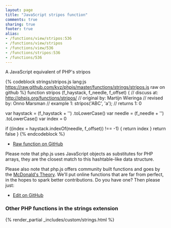 ```yaml
---
layout: page
title: "JavaScript stripos function"
comments: true
sharing: true
footer: true
alias:
- /functions/view/stripos:536
- /functions/view/stripos
- /functions/view/536
- /functions/stripos:536
- /functions/536
---
```

<!-- Generated by Rakefile:build -->
A JavaScript equivalent of PHP's stripos

{% codeblock strings/stripos.js lang:js https://raw.github.com/kvz/phpjs/master/functions/strings/stripos.js raw on github %}
function stripos (f_haystack, f_needle, f_offset) {
  //  discuss at: http://phpjs.org/functions/stripos/
  // original by: Martijn Wieringa
  //  revised by: Onno Marsman
  //   example 1: stripos('ABC', 'a');
  //   returns 1: 0

  var haystack = (f_haystack + '')
    .toLowerCase()
  var needle = (f_needle + '')
    .toLowerCase()
  var index = 0

  if ((index = haystack.indexOf(needle, f_offset)) !== -1) {
    return index
  }
  return false
}
{% endcodeblock %}

 - [Raw function on GitHub](https://github.com/kvz/phpjs/blob/master/functions/strings/stripos.js)

Please note that php.js uses JavaScript objects as substitutes for PHP arrays, they are 
the closest match to this hashtable-like data structure. 

Please also note that php.js offers community built functions and goes by the 
[McDonald's Theory](https://medium.com/what-i-learned-building/9216e1c9da7d). We'll put online 
functions that are far from perfect, in the hopes to spark better contributions. 
Do you have one? Then please just: 

 - [Edit on GitHub](https://github.com/kvz/phpjs/edit/master/functions/strings/stripos.js)


### Other PHP functions in the strings extension
{% render_partial _includes/custom/strings.html %}
